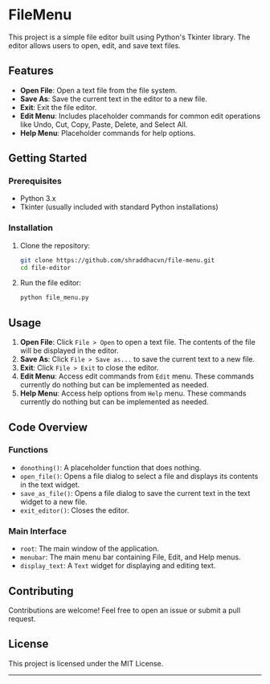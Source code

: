 # FileMenu

This project is a simple file editor built using Python's Tkinter library. The editor allows users to open, edit, and save text files. 

## Features

- **Open File**: Open a text file from the file system.
- **Save As**: Save the current text in the editor to a new file.
- **Exit**: Exit the file editor.
- **Edit Menu**: Includes placeholder commands for common edit operations like Undo, Cut, Copy, Paste, Delete, and Select All.
- **Help Menu**: Placeholder commands for help options.

## Getting Started

### Prerequisites

- Python 3.x
- Tkinter (usually included with standard Python installations)

### Installation

1. Clone the repository:
    ```sh
    git clone https://github.com/shraddhacvn/file-menu.git
    cd file-editor
    ```

2. Run the file editor:
    ```sh
    python file_menu.py
    ```

## Usage

1. **Open File**: Click `File > Open` to open a text file. The contents of the file will be displayed in the editor.
2. **Save As**: Click `File > Save as...` to save the current text to a new file.
3. **Exit**: Click `File > Exit` to close the editor.
4. **Edit Menu**: Access edit commands from `Edit` menu. These commands currently do nothing but can be implemented as needed.
5. **Help Menu**: Access help options from `Help` menu. These commands currently do nothing but can be implemented as needed.

## Code Overview

### Functions

- `donothing()`: A placeholder function that does nothing.
- `open_file()`: Opens a file dialog to select a file and displays its contents in the text widget.
- `save_as_file()`: Opens a file dialog to save the current text in the text widget to a new file.
- `exit_editor()`: Closes the editor.

### Main Interface

- `root`: The main window of the application.
- `menubar`: The main menu bar containing File, Edit, and Help menus.
- `display_text`: A `Text` widget for displaying and editing text.

## Contributing

Contributions are welcome! Feel free to open an issue or submit a pull request.

## License

This project is licensed under the MIT License.

---

